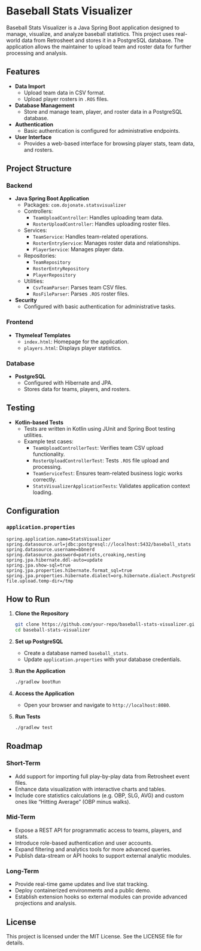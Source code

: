 # Baseball Stats Visualizer

Baseball Stats Visualizer is a Java Spring Boot application designed to manage, visualize, and analyze baseball statistics. This project uses real-world data from Retrosheet and stores it in a PostgreSQL database. The application allows the maintainer to upload team and roster data for further processing and analysis.

## Features

- **Data Import**
  - Upload team data in CSV format.
  - Upload player rosters in `.ROS` files.
- **Database Management**
  - Store and manage team, player, and roster data in a PostgreSQL database.
- **Authentication**
  - Basic authentication is configured for administrative endpoints.
- **User Interface**
  - Provides a web-based interface for browsing player stats, team data, and rosters.
  
## Project Structure

### Backend
- **Java Spring Boot Application**
  - Packages: `com.dojonate.statsvisualizer`
  - Controllers:
    - `TeamUploadController`: Handles uploading team data.
    - `RosterUploadController`: Handles uploading roster files.
  - Services:
    - `TeamService`: Handles team-related operations.
    - `RosterEntryService`: Manages roster data and relationships.
    - `PlayerService`: Manages player data.
  - Repositories:
    - `TeamRepository`
    - `RosterEntryRepository`
    - `PlayerRepository`
  - Utilities:
    - `CsvTeamParser`: Parses team CSV files.
    - `RosFileParser`: Parses `.ROS` roster files.
- **Security**
  - Configured with basic authentication for administrative tasks.

### Frontend
- **Thymeleaf Templates**
  - `index.html`: Homepage for the application.
  - `players.html`: Displays player statistics.

### Database
- **PostgreSQL**
  - Configured with Hibernate and JPA.
  - Stores data for teams, players, and rosters.

## Testing

- **Kotlin-based Tests**
  - Tests are written in Kotlin using JUnit and Spring Boot testing utilities.
  - Example test cases:
    - `TeamUploadControllerTest`: Verifies team CSV upload functionality.
    - `RosterUploadControllerTest`: Tests `.ROS` file upload and processing.
    - `TeamServiceTest`: Ensures team-related business logic works correctly.
    - `StatsVisualizerApplicationTests`: Validates application context loading.

## Configuration

### `application.properties`
```properties
spring.application.name=StatsVisualizer
spring.datasource.url=jdbc:postgresql://localhost:5432/baseball_stats
spring.datasource.username=bbnerd
spring.datasource.password=patriots,croaking,nesting
spring.jpa.hibernate.ddl-auto=update
spring.jpa.show-sql=true
spring.jpa.properties.hibernate.format_sql=true
spring.jpa.properties.hibernate.dialect=org.hibernate.dialect.PostgreSQLDialect
file.upload.temp-dir=/tmp
```

## How to Run

1. **Clone the Repository**
   ```bash
   git clone https://github.com/your-repo/baseball-stats-visualizer.git
   cd baseball-stats-visualizer
   ```

2. **Set up PostgreSQL**
   - Create a database named `baseball_stats`.
   - Update `application.properties` with your database credentials.

3. **Run the Application**
   ```bash
   ./gradlew bootRun
   ```

4. **Access the Application**
   - Open your browser and navigate to `http://localhost:8080`.

5. **Run Tests**
   ```bash
   ./gradlew test
   ```

## Roadmap

### Short-Term

- Add support for importing full play-by-play data from Retrosheet event files.
- Enhance data visualization with interactive charts and tables.
- Include core statistics calculations (e.g. OBP, SLG, AVG) and custom ones like “Hitting Average” (OBP minus walks).

### Mid-Term

- Expose a REST API for programmatic access to teams, players, and stats.
- Introduce role-based authentication and user accounts.
- Expand filtering and analytics tools for more advanced queries.
- Publish data-stream or API hooks to support external analytic modules.

### Long-Term

- Provide real-time game updates and live stat tracking.
- Deploy containerized environments and a public demo.
- Establish extension hooks so external modules can provide advanced projections and analysis.

## License

This project is licensed under the MIT License. See the LICENSE file for details.

